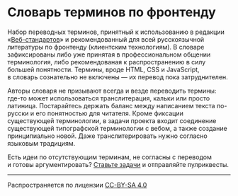 # Словарь терминов по фронтенду

Набор переводных терминов, принятный к использованию в редакции «[Веб-стандартов](http://web-standards.ru)» и рекомендованный для всей русскоязычной литературы по фронтенду (клиентским технологиям). В словаре зафиксированы либо уже принятая в профессиональном общении терминология, либо рекомендованая к распространению в силу большей понятности. Термины, вроде HTML, CSS и JavaScript, в словарь сознательно не включены — их перевод пока затруднителен.

Авторы словаря не призывают всегда и везде переводить термины: где-то может использоваться транслитерация, кальки или просто латиница. Постарайтесь держать баланс между написанием текста по-русски и его понятностью для читателя. Кроме фиксации существующей терминологии, в задачи проекта входит соединение существующей типографской терминологии с вебом, а также создание принципиально новой. Даже транслитерировать нужно согласно языковым традициям.

Есть идеи по отсутствующим терминам, не согласны с переводом и готовы аргументировать? [Ставьте задачи](//github.com/web-standards-ru/dictionary/issues) и отправляйте пулриквесты.

---
Распространяется по лицензии [CC-BY-SA 4.0](http://creativecommons.org/licenses/by-sa/4.0/)